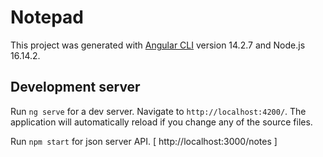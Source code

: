 # Notepad

This project was generated with [Angular CLI](https://github.com/angular/angular-cli) version 14.2.7 and Node.js 16.14.2.

## Development server

Run `ng serve` for a dev server. Navigate to `http://localhost:4200/`. The application will automatically reload if you change any of the source files.

Run `npm start` for json server API. [ http://localhost:3000/notes ]


